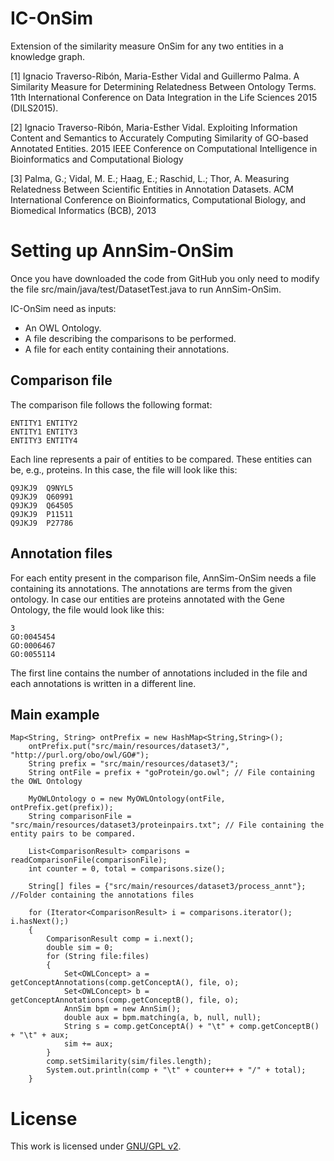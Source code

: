 # IC-OnSim
Extension of the similarity measure OnSim for any two entities in a knowledge graph.

[1] Ignacio Traverso-Ribón, Maria-Esther Vidal and Guillermo Palma. A Similarity Measure for Determining Relatedness Between Ontology Terms. 11th  International Conference on Data Integration in the Life Sciences 2015 (DILS2015).

[2] Ignacio Traverso-Ribón, Maria-Esther Vidal. Exploiting Information Content and Semantics to Accurately Computing Similarity of GO-based Annotated Entities. 2015 IEEE Conference on Computational Intelligence in Bioinformatics and Computational Biology

[3] Palma, G.; Vidal, M. E.; Haag, E.; Raschid, L.; Thor, A. Measuring Relatedness Between Scientific Entities in Annotation Datasets. ACM International Conference on Bioinformatics, Computational Biology, and Biomedical Informatics (BCB), 2013


# Setting up AnnSim-OnSim
Once you have downloaded the code from GitHub you only need to modify the file src/main/java/test/DatasetTest.java to run AnnSim-OnSim.

IC-OnSim need as inputs:
* An OWL Ontology.
* A file describing the comparisons to be performed.
* A file for each entity containing their annotations.

## Comparison file
The comparison file follows the following format:

    ENTITY1 ENTITY2
    ENTITY1 ENTITY3
    ENTITY3 ENTITY4

Each line represents a pair of entities to be compared. These entities can be, e.g., proteins. In this case, the file will look like this:

    Q9JKJ9	Q9NYL5
    Q9JKJ9	Q60991
    Q9JKJ9	Q64505
    Q9JKJ9	P11511
    Q9JKJ9	P27786

## Annotation files
For each entity present in the comparison file, AnnSim-OnSim needs a file containing its annotations. The annotations are terms from the given ontology. In case our entities are proteins annotated with the Gene Ontology, the file would look like this:

    3
    GO:0045454
    GO:0006467
    GO:0055114

The first line contains the number of annotations included in the file and each annotations is written in a different line.

## Main example

    Map<String, String> ontPrefix = new HashMap<String,String>();
		ontPrefix.put("src/main/resources/dataset3/", "http://purl.org/obo/owl/GO#");
		String prefix = "src/main/resources/dataset3/";
		String ontFile = prefix + "goProtein/go.owl"; // File containing the OWL Ontology
		
		MyOWLOntology o = new MyOWLOntology(ontFile, ontPrefix.get(prefix));
		String comparisonFile = "src/main/resources/dataset3/proteinpairs.txt"; // File containing the entity pairs to be compared.

		List<ComparisonResult> comparisons = readComparisonFile(comparisonFile);
		int counter = 0, total = comparisons.size();

		String[] files = {"src/main/resources/dataset3/process_annt"}; //Folder containing the annotations files
		
		for (Iterator<ComparisonResult> i = comparisons.iterator(); i.hasNext();)
		{
			ComparisonResult comp = i.next();
			double sim = 0;
			for (String file:files)
			{
				Set<OWLConcept> a = getConceptAnnotations(comp.getConceptA(), file, o);
				Set<OWLConcept> b = getConceptAnnotations(comp.getConceptB(), file, o);
				AnnSim bpm = new AnnSim();
				double aux = bpm.matching(a, b, null, null); 
				String s = comp.getConceptA() + "\t" + comp.getConceptB() + "\t" + aux;
				sim += aux;
			}
			comp.setSimilarity(sim/files.length);
			System.out.println(comp + "\t" + counter++ + "/" + total);
		}
		

# License
This work is licensed under [GNU/GPL v2](https://www.gnu.org/licenses/gpl-2.0.html).

